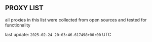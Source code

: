 ## PROXY LIST

all proxies in this list were collected from open sources and tested for functionality

last update: `2025-02-24 20:03:46.617498+00:00` UTC
